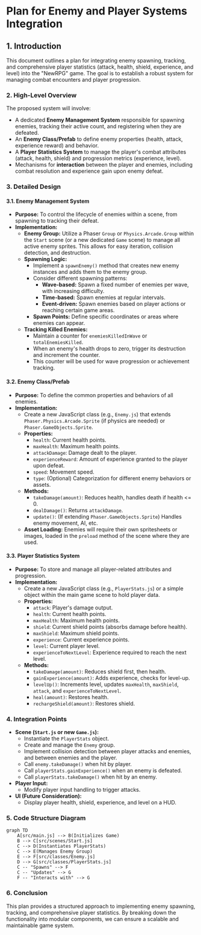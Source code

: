 # Plan for Enemy and Player Systems Integration

## 1. Introduction

This document outlines a plan for integrating enemy spawning, tracking, and comprehensive player statistics (attack, health, shield, experience, and level) into the "NewRPG" game. The goal is to establish a robust system for managing combat encounters and player progression.

### 2. High-Level Overview

The proposed system will involve:

* A dedicated **Enemy Management System** responsible for spawning enemies, tracking their active count, and registering when they are defeated.
* An **Enemy Class/Prefab** to define enemy properties (health, attack, experience reward) and behavior.
* A **Player Statistics System** to manage the player's combat attributes (attack, health, shield) and progression metrics (experience, level).
* Mechanisms for **interaction** between the player and enemies, including combat resolution and experience gain upon enemy defeat.

### 3. Detailed Design

#### 3.1. Enemy Management System

* **Purpose:** To control the lifecycle of enemies within a scene, from spawning to tracking their defeat.
* **Implementation:**
  * **Enemy Group:** Utilize a Phaser `Group` or `Physics.Arcade.Group` within the `Start` scene (or a new dedicated `Game` scene) to manage all active enemy sprites. This allows for easy iteration, collision detection, and destruction.
  * **Spawning Logic:**
    * Implement a `spawnEnemy()` method that creates new enemy instances and adds them to the enemy group.
    * Consider different spawning patterns:
      * **Wave-based:** Spawn a fixed number of enemies per wave, with increasing difficulty.
      * **Time-based:** Spawn enemies at regular intervals.
      * **Event-driven:** Spawn enemies based on player actions or reaching certain game areas.
    * **Spawn Points:** Define specific coordinates or areas where enemies can appear.
  * **Tracking Killed Enemies:**
    * Maintain a counter for `enemiesKilledInWave` or `totalEnemiesKilled`.
    * When an enemy's health drops to zero, trigger its destruction and increment the counter.
    * This counter will be used for wave progression or achievement tracking.

#### 3.2. Enemy Class/Prefab

* **Purpose:** To define the common properties and behaviors of all enemies.
* **Implementation:**
  * Create a new JavaScript class (e.g., `Enemy.js`) that extends `Phaser.Physics.Arcade.Sprite` (if physics are needed) or `Phaser.GameObjects.Sprite`.
  * **Properties:**
    * `health`: Current health points.
    * `maxHealth`: Maximum health points.
    * `attackDamage`: Damage dealt to the player.
    * `experienceReward`: Amount of experience granted to the player upon defeat.
    * `speed`: Movement speed.
    * `type`: (Optional) Categorization for different enemy behaviors or assets.
  * **Methods:**
    * `takeDamage(amount)`: Reduces health, handles death if health <= 0.
    * `dealDamage()`: Returns `attackDamage`.
    * `update()`: (If extending `Phaser.GameObjects.Sprite`) Handles enemy movement, AI, etc.
  * **Asset Loading:** Enemies will require their own spritesheets or images, loaded in the `preload` method of the scene where they are used.

#### 3.3. Player Statistics System

* **Purpose:** To store and manage all player-related attributes and progression.
* **Implementation:**
  * Create a new JavaScript class (e.g., `PlayerStats.js`) or a simple object within the main game scene to hold player data.
  * **Properties:**
    * `attack`: Player's damage output.
    * `health`: Current health points.
    * `maxHealth`: Maximum health points.
    * `shield`: Current shield points (absorbs damage before health).
    * `maxShield`: Maximum shield points.
    * `experience`: Current experience points.
    * `level`: Current player level.
    * `experienceToNextLevel`: Experience required to reach the next level.
  * **Methods:**
    * `takeDamage(amount)`: Reduces shield first, then health.
    * `gainExperience(amount)`: Adds experience, checks for level-up.
    * `levelUp()`: Increments level, updates `maxHealth`, `maxShield`, `attack`, and `experienceToNextLevel`.
    * `heal(amount)`: Restores health.
    * `rechargeShield(amount)`: Restores shield.

### 4. Integration Points

* **Scene (`Start.js` or new `Game.js`):**
  * Instantiate the `PlayerStats` object.
  * Create and manage the `Enemy` group.
  * Implement collision detection between player attacks and enemies, and between enemies and the player.
  * Call `enemy.takeDamage()` when hit by player.
  * Call `playerStats.gainExperience()` when an enemy is defeated.
  * Call `playerStats.takeDamage()` when hit by an enemy.
* **Player Input:**
  * Modify player input handling to trigger attacks.
* **UI (Future Consideration):**
  * Display player health, shield, experience, and level on a HUD.

### 5. Code Structure Diagram

```mermaid
graph TD
    A[src/main.js] --> B(Initializes Game)
    B --> C[src/scenes/Start.js]
    C --> D(Instantiates PlayerStats)
    C --> E(Manages Enemy Group)
    E --> F[src/classes/Enemy.js]
    D --> G[src/classes/PlayerStats.js]
    C -- "Spawns" --> F
    C -- "Updates" --> G
    F -- "Interacts with" --> G
```

### 6. Conclusion

This plan provides a structured approach to implementing enemy spawning, tracking, and comprehensive player statistics. By breaking down the functionality into modular components, we can ensure a scalable and maintainable game system.
